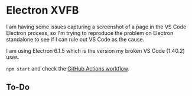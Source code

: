 # Electron XVFB

I am having some issues capturing a screenshot of a page in the VS Code Electron
process, so I'm trying to reproduce the problem on Electron standalone to see if
I can rule out VS Code as the cause.

I am using Electron 6.1.5 which is the version my broken VS Code (1.40.2) uses.

`npm start` and check the [GitHub Actions workflow](.github/workflows/main.yml).

## To-Do
